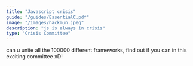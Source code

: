 ```yaml
---
title: "Javascript crisis"
guide: "/guides/EssentialC.pdf"
image: "/images/hackmun.jpeg"
description: "js is always in crisis"
type: "Crisis Committee"
---
```

can u unite all the 100000 different frameworks, find out if you can in this exciting committee xD!